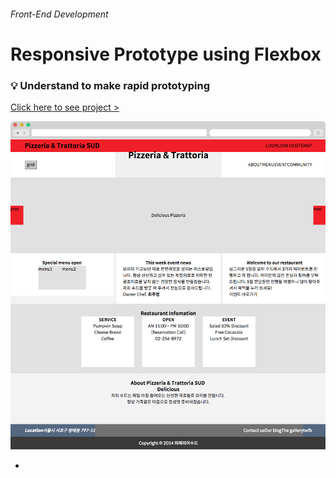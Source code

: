 
###### Front-End Development

# Responsive Prototype using Flexbox

### :bulb: Understand to make rapid prototyping
[Click here to see project >](https://jistudio.github.io/My_CSS_STUDY/03_sass_flexbox_prototype/index.html)

[<img src="/ASSETS/pizza_proto.jpg" alt="vertical align">](https://jistudio.github.io/My_CSS_STUDY/03_sass_flexbox_prototype/index.html)

-


